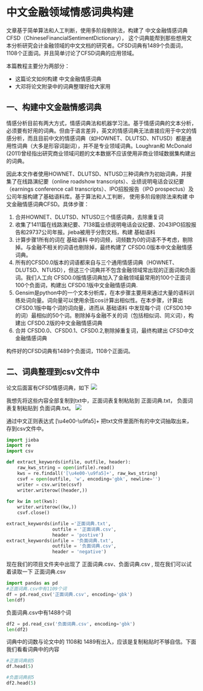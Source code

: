 # 中文金融领域情感词典构建

文章基于简单算法和人工判断，使用多阶段剔除法，构建了 中文金融情感词典CFSD（ChineseFinancialSentimentDictionary）， 这个词典能帮到那些想用文本分析研究会计金融领域的中文文档的研究者。CFSD词典有1489个负面词，1108个正面词。并且简单讨论了CFSD词典的应用领域。

本篇教程主要分为两部分：
- 这篇论文如何构建 中文金融情感词典
- 大邓将论文附录中的词典整理好给大家用

## 一、构建中文金融情感词典
情感分析目前有两大方式，情感词典法和机器学习法。基于情感词典的文本分析，必须要有好用的词典。但由于语言差异，英文的情感词典无法直接应用于中文的情感分析，而且目前中文的情感词典（如HOWNET、DLUTSD、NTUSD）都是通用性词典（大多是形容词副词），并不是专业领域词典。Loughran和 McDonald (2011)曾经指出研究商业领域问题的文本数据不应该使用非商业领域数据集构建出的词典。

因此本文作者使用HOWNET、DLUTSD、NTUSD三种词典作为初始词典，并搜集了在线路演纪要（online roadshow transcripts）、业绩说明电话会议纪要（earnings conference call transcripts）、IPO招股报告（IPO prospectus）及公司年报构建了基础语料库。基于算法和人工判断， 使用多阶段剔除法来构建 中文金融情感词典CFSD。具体步骤：

1. 合并HOWNET、DLUTSD、NTUSD三个情感词典，去除重复词
2. 收集了1411篇在线路演纪要、7138篇业绩说明电话会议纪要、2043IPO招股报告和29737公司年报。jieba被用于分割文档，构建 基础语料
3. 计算步骤1所有的词在 基础语料 中的词频，词频数为0的词语不予考虑，剔除掉。与金融不相关的词语也剔除掉，最终构建了 CFSD0.0版本中文金融情感词典。
4. 所有的CFSD0.0版本的词语都来自与三个通用情感词典（HOWNET、DLUTSD、NTUSD），但这三个词典并不包含金融领域常出现的正面词和负面词。我们人工向 CFSD0.0版情感词典加入了金融领域最常用的100个正面词100个负面词，构建出 CFSD0.1版中文金融情感词典.
5. Gensim是python中的一个文本分析库，在本步骤主要用来通过大量的语料训练处词向量。词向量可以使用余弦cos计算出相似性。在本步骤，计算出CFSD0.1版中每个词的词向量，进而从 基础语料 中发现每个词（CFSD0.1中的词）最相似的50个词。剔除掉与金融不关的词（包括相似词、同义词），构建出 CFSD0.2版的中文金融情感词典
6. 合并 CFSD0.0、CFSD0.1、CFSD0.2,剔除掉重复词，最终构建出 CFSD中文金融情感词典

构件好的CFSD词典有1489个负面词，1108个正面词。

## 二、词典整理到csv文件中

论文后面富有CFSD情感词典，如下
![](https://mmbiz.qpic.cn/mmbiz_png/ibOFjxwickib46Uv2dVtlrcqJzYLXLkLUJBvvLaePibWJUCKb3j2G1oew2Sy4PHIc0X9BB3UiafqfDYQFrQwkxMx6xg/640?wx_fmt=png&tp=webp&wxfrom=5&wx_lazy=1&wx_co=1)

我想先将这些内容全部复制到txt中，正面词表复制粘贴到 正面词典.txt， 负面词表复制粘贴到 负面词典.txt。
![](https://mmbiz.qpic.cn/mmbiz_png/ibOFjxwickib46Uv2dVtlrcqJzYLXLkLUJBoicISYOZaQF4wzq9Ho6oFsMvaWeiaX9t2zXgEfNpQlyv4VXCAgsRyBbQ/640?wx_fmt=png&tp=webp&wxfrom=5&wx_lazy=1&wx_co=1)

通过中文正则表达式 [\u4e00-\u9fa5]+ 把txt文件里面所有的中文词抽取出来，存到csv文件中。

```python
import jieba
import re
import csv

def extract_keywords(infile, outfile, header):
    raw_kws_string = open(infile).read()
    kws = re.findall('[\u4e00-\u9fa5]+', raw_kws_string)
    csvf = open(outfile, 'w', encoding='gbk', newline='')
    writer = csv.write(csvf)
    writer.writerow((header,))
    
for kw in set(kws):        
    writer.writerow((kw,))
    csvf.close()

extract_keywords(infile ='正面词典.txt',
                 outfile = '正面词典.csv',
                 header = 'postive')
extract_keywords(infile = '负面词典.txt',
                 outfile = '负面词典.csv',
                 header = 'negative')
```

现在我们的项目文件夹中出现了 正面词典.csv、负面词典.csv , 现在我们可以试着读取一下 正面词典.csv

```python
import pandas as pd
#正面词典.csv中有1109个词
df = pd.read_csv('正面词典.csv', encoding='gbk')
len(df)
```

负面词典.csv中有1488个词
```python
df2 = pd.read_csv('负面词典.csv', encoding='gbk')
len(df2)
```

词典中的词数与论文中的 1108和 1489有出入，应该是复制粘贴时不够自信。下面我们看看词典中的内容
```python
#正面词典前5
df.head(5)
```

```python
#负面词典前5
df2.head(5)
```
